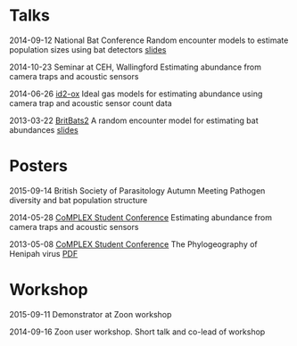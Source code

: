 # Talks

2014-09-12
National Bat Conference
Random encounter models to estimate population sizes using bat detectors
[slides](http://www.slideshare.net/timcdlucas/tim-lucasnbc)

2014-10-23
Seminar at CEH, Wallingford
Estimating abundance from camera traps and acoustic sensors


2014-06-26
[id2-ox](http://id2-ox.co.uk/abstracts.html)
Ideal gas models for estimating abundance using camera trap and acoustic sensor count data


2013-03-22
[BritBats2](http://www.ecologicallightpollution.co.uk/wp-content/uploads/2013/03/Event-Schedule.pdf)
A random encounter model for estimating bat abundances
[slides](http://figshare.com/articles/Britbats_talk_22_03_2013_A_random_encoutner_model_for_estimating_bat_abundances/664140)




# Posters

2015-09-14
British Society of Parasitology Autumn Meeting
Pathogen diversity and bat population structure

2014-05-28
[CoMPLEX Student Conference](http://www.ucl.ac.uk/complex/events/cumberland)
Estimating abundance from camera traps and acoustic sensors


2013-05-08
[CoMPLEX Student Conference](http://www.ucl.ac.uk/complex/events/cumberland/cumberland2013)
The Phylogeography of Henipah virus
[PDF](http://figshare.com/articles/The_Phylogeography_of_Henipah_Virus/1046697)


# Workshop

2015-09-11
Demonstrator at Zoon workshop

2014-09-16
Zoon user workshop. Short talk and co-lead of workshop 




